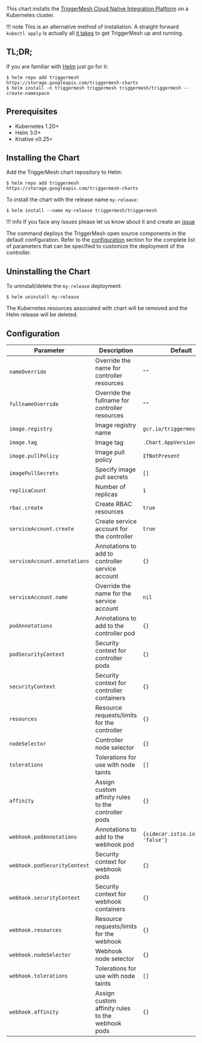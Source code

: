 This chart installs the [TriggerMesh Cloud Native Integration Platform](https://github.com/triggermesh/triggermesh) on a Kubernetes cluster.

!!! note
    This is an alternative method of installation. A straight forward `kubectl apply` is actually all [it takes](installation.md) to get TriggerMesh up and running.

## TL;DR;

If you are familiar with [Helm](https://helm.sh/) just go for it:

```console
$ helm repo add triggermesh https://storage.googleapis.com/triggermesh-charts
$ helm install -n triggermesh triggermesh triggermesh/triggermesh --create-namespace
```

## Prerequisites
  - Kubernetes 1.20+
  - Helm 3.0+
  - Knative v0.25+

## Installing the Chart

Add the TriggerMesh chart repository to Helm:

```console
$ helm repo add triggermesh https://storage.googleapis.com/triggermesh-charts
```

To install the chart with the release name `my-release`:

```console
$ helm install --name my-release triggermesh/triggermesh
```

!!! info
    If you face any issues please let us know about it and create an [issue](https://github.com/triggermesh/triggermesh/issues/new)

The command deploys the TriggerMesh open source components in the default configuration. Refer to the [configuration](#configuration) section for the complete list of parameters that can be specified to customize the deployment of the controller.

## Uninstalling the Chart

To uninstall/delete the `my-release` deployment:

```console
$ helm uninstall my-release
```

The Kubernetes resources associated with chart will be removed and the Helm release will be deleted.

## Configuration


|          Parameter           |                     Description                     |               Default                |
|------------------------------|-----------------------------------------------------|--------------------------------------|
| `nameOverride`               | Override the name for controller resources          | `""`                                 |
| `fullnameOverride`           | Override the fullname for controller resources      | `""`                                 |
| `image.registry`             | Image registry name                                 | `gcr.io/triggermesh`                 |
| `image.tag`                  | Image tag                                           | `.Chart.AppVersion`                  |
| `image.pullPolicy`           | Image pull policy                                   | `IfNotPresent`                       |
| `imagePullSecrets`           | Specify image pull secrets                          | `[]`                                 |
| `replicaCount`               | Number of replicas                                  | `1`                                  |
| `rbac.create`                | Create RBAC resources                               | `true`                               |
| `serviceAccount.create`      | Create service account for the controller           | `true`                               |
| `serviceAccount.annotations` | Annotations to add to controller service account    | `{}`                                 |
| `serviceAccount.name`        | Override the name for the service account           | `nil`                                |
| `podAnnotations`             | Annotations to add to the controller pod            | `{}`                                 |
| `podSecurityContext`         | Security context for controller pods                | `{}`                                 |
| `securityContext`            | Security context for controller containers          | `{}`                                 |
| `resources`                  | Resource requests/limits for the controller         | `{}`                                 |
| `nodeSelector`               | Controller node selector                            | `{}`                                 |
| `tolerations`                | Tolerations for use with node taints                | `[]`                                 |
| `affinity`                   | Assign custom affinity rules to the controller pods | `{}`                                 |
| `webhook.podAnnotations`     | Annotations to add to the webhook pod               | `{sidecar.istio.io/inject: 'false'}` |
| `webhook.podSecurityContext` | Security context for webhook pods                   | `{}`                                 |
| `webhook.securityContext`    | Security context for webhook containers             | `{}`                                 |
| `webhook.resources`          | Resource requests/limits for the webhook            | `{}`                                 |
| `webhook.nodeSelector`       | Webhook node selector                               | `{}`                                 |
| `webhook.tolerations`        | Tolerations for use with node taints                | `[]`                                 |
| `webhook.affinity`           | Assign custom affinity rules to the webhook pods    | `{}`                                 |